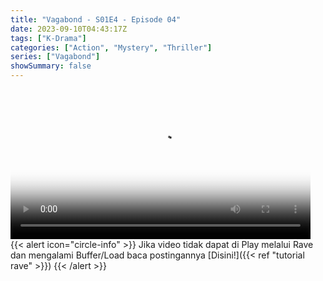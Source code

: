 ```yaml
---
title: "Vagabond - S01E4 - Episode 04"
date: 2023-09-10T04:43:17Z
tags: ["K-Drama"]
categories: ["Action", "Mystery", "Thriller"]
series: ["Vagabond"]
showSummary: false
---
```


<video id="video-2" 
class="art-preview lazy video-js vjs-default-skin vjs-big-play-centered" 
controls preload="auto" 
widthqq="640" 
height="240" 
poster="https://www.themoviedb.org/t/p/original/yPlh8DAsuntCzTy8O6aFKbBKzLB.jpg" 
data-setup='{ "example_option": true, "width": "auto", "height": "auto", "techOrder": ["html5","flash"] }' 
onseeked="true"> <source src="https://kp3d-my.sharepoint.com/personal/ryoo_kp3d_onmicrosoft_com/_layouts/15/download.aspx?share=ESseSaJLOqRPgGGmt91rZcAB211-Ceswzs24sNqSWxWVAg" type='video/mp4'>
</video>
<br>
{{< alert icon="circle-info" >}}
Jika video tidak dapat di Play melalui Rave dan mengalami Buffer/Load baca postingannya [Disini!]({{< ref "tutorial rave" >}})
{{< /alert >}}

